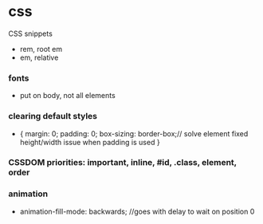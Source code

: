 # css
CSS snippets
- rem, root em
- em, relative

### fonts
- put on body, not all elements

### clearing default styles
* { 
 margin: 0;
 padding: 0;
 box-sizing: border-box;// solve element fixed height/width issue when padding is used
}

### CSSDOM priorities: important, inline, #id, .class, element, order

### animation
- animation-fill-mode: backwards; //goes with delay to wait on position 0

